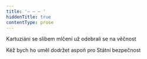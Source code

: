 ```yaml
---
title: '– – – '
hiddenTitle: true
contentType: prose
---
```


Kartuziáni se slibem mlčení už odebrali se na věčnost

Kéž bych ho uměl dodržet aspoň pro Státní bezpečnost
